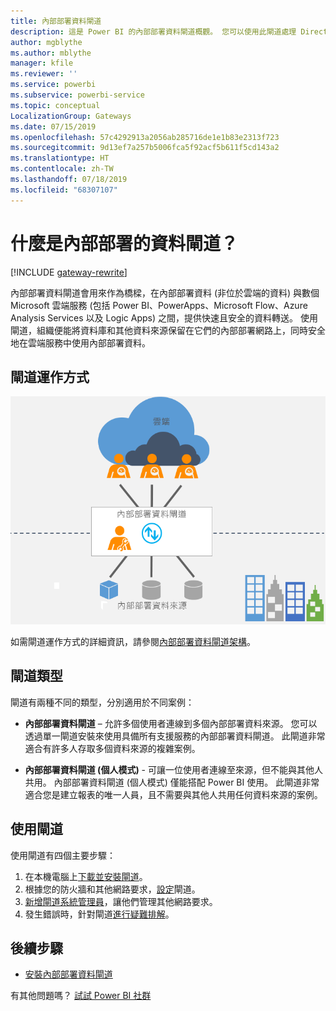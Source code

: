 ```yaml
---
title: 內部部署資料閘道
description: 這是 Power BI 的內部部署資料閘道概觀。 您可以使用此閘道處理 DirectQuery 資料來源。 您也可以使用此閘道以內部部署資料重新整理雲端資料集。
author: mgblythe
ms.author: mblythe
manager: kfile
ms.reviewer: ''
ms.service: powerbi
ms.subservice: powerbi-service
ms.topic: conceptual
LocalizationGroup: Gateways
ms.date: 07/15/2019
ms.openlocfilehash: 57c4292913a2056ab285716de1e1b83e2313f723
ms.sourcegitcommit: 9d13ef7a257b5006fca5f92acf5b611f5cd143a2
ms.translationtype: HT
ms.contentlocale: zh-TW
ms.lasthandoff: 07/18/2019
ms.locfileid: "68307107"
---
```

# <a name="what-is-an-on-premises-data-gateway"></a>什麼是內部部署的資料閘道？

[!INCLUDE [gateway-rewrite](includes/gateway-rewrite.md)]

內部部署資料閘道會用來作為橋樑，在內部部署資料 (非位於雲端的資料) 與數個 Microsoft 雲端服務 (包括 Power BI、PowerApps、Microsoft Flow、Azure Analysis Services 以及 Logic Apps) 之間，提供快速且安全的資料轉送。 使用閘道，組織便能將資料庫和其他資料來源保留在它們的內部部署網路上，同時安全地在雲端服務中使用內部部署資料。

## <a name="how-the-gateway-works"></a>閘道運作方式

![閘道概觀](media/service-gateway-onprem/on-premises-data-gateway.png)

如需閘道運作方式的詳細資訊，請參閱[內部部署資料閘道架構](/data-integration/gateway/service-gateway-onprem-indepth)。

## <a name="types-of-gateways"></a>閘道類型

閘道有兩種不同的類型，分別適用於不同案例：

* **內部部署資料閘道** – 允許多個使用者連線到多個內部部署資料來源。 您可以透過單一閘道安裝來使用具備所有支援服務的內部部署資料閘道。 此閘道非常適合有許多人存取多個資料來源的複雜案例。

* **內部部署資料閘道 (個人模式)** - 可讓一位使用者連線至來源，但不能與其他人共用。 內部部署資料閘道 (個人模式) 僅能搭配 Power BI 使用。 此閘道非常適合您是建立報表的唯一人員，且不需要與其他人共用任何資料來源的案例。

## <a name="using-a-gateway"></a>使用閘道

使用閘道有四個主要步驟：

1. 在本機電腦上[下載並安裝閘道](/data-integration/gateway/service-gateway-install)。
2. 根據您的防火牆和其他網路要求，[設定](/data-integration/gateway/service-gateway-app)閘道。
3. [新增閘道系統管理員](/data-integration/gateway/service-gateway-manage)，讓他們管理其他網路要求。
4. 發生錯誤時，針對閘道[進行疑難排解](service-gateway-onprem-tshoot.md)。

## <a name="next-steps"></a>後續步驟

* [安裝內部部署資料閘道](/data-integration/gateway/service-gateway-install)


有其他問題嗎？ [試試 Power BI 社群](http://community.powerbi.com/)
